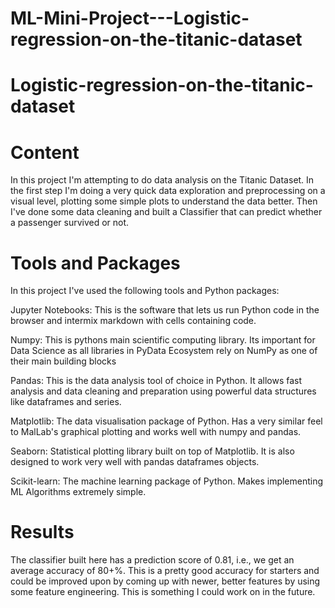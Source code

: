 # ML-Mini-Project---Logistic-regression-on-the-titanic-dataset

# Logistic-regression-on-the-titanic-dataset

# Content

In this project I'm attempting to do data analysis on the Titanic Dataset. In the first step I'm doing a very quick data exploration and preprocessing on a visual level, plotting some simple plots to understand the data better. Then I've done some data cleaning and built a Classifier that can predict whether a passenger survived or not.


#  Tools and Packages

In this project I've used the following tools and Python packages:

Jupyter Notebooks: This is the software that lets us run Python code in the browser and intermix markdown with cells containing code.

Numpy: This is pythons main scientific computing library. Its important for Data Science as all libraries in PyData Ecosystem rely on NumPy as one of their main building blocks

Pandas: This is the data analysis tool of choice in Python. It allows fast analysis and data cleaning and preparation using powerful data structures like dataframes and series.

Matplotlib: The data visualisation package of Python. Has a very similar feel to MalLab's graphical plotting and works well with numpy and pandas.

Seaborn: Statistical plotting library built on top of Matplotlib. It is also designed to work very well with pandas dataframes objects.

Scikit-learn: The machine learning package of Python. Makes implementing ML Algorithms extremely simple.


# Results

The classifier built here has a prediction score of 0.81, i.e., we get an average accuracy of 80+%. This is a pretty good accuracy for starters and could be improved upon by coming up with newer, better features by using some feature engineering. This is something I could work on in the future.
